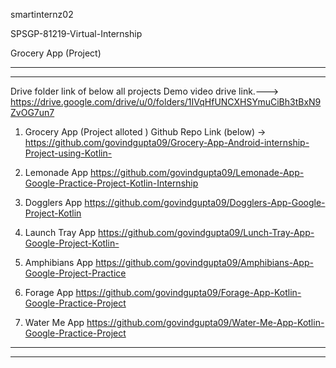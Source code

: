 smartinternz02

SPSGP-81219-Virtual-Internship


Grocery App (Project)


************************************************************************************************************************************
************************************************************************************************************************************

Drive folder link of below all projects Demo video drive link.--->
https://drive.google.com/drive/u/0/folders/1IVqHfUNCXHSYmuCiBh3tBxN9ZvOG7un7



001. Grocery App (Project alloted )
Github Repo Link (below) -> 
https://github.com/govindgupta09/Grocery-App-Android-internship-Project-using-Kotlin-  



01. Lemonade App
https://github.com/govindgupta09/Lemonade-App-Google-Practice-Project-Kotlin-Internship

02. Dogglers App
https://github.com/govindgupta09/Dogglers-App-Google-Project-Kotlin

03. Launch Tray App
https://github.com/govindgupta09/Lunch-Tray-App-Google-Project-Kotlin-

04. Amphibians App
https://github.com/govindgupta09/Amphibians-App-Google-Project-Practice

05. Forage App
https://github.com/govindgupta09/Forage-App-Kotlin-Google-Practice-Project

06. Water Me App
https://github.com/govindgupta09/Water-Me-App-Kotlin-Google-Practice-Project


************************************************************************************************************************************
************************************************************************************************************************************
